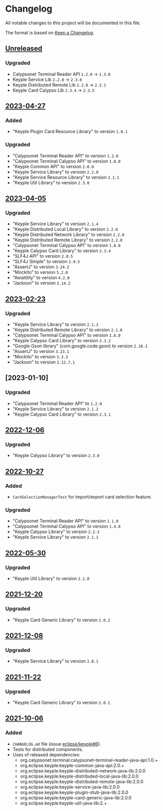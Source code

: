 # Changelog
All notable changes to this project will be documented in this file.

The format is based on [Keep a Changelog](https://keepachangelog.com/en/1.0.0/).

## [Unreleased]
### Upgraded
- Calypsonet Terminal Reader API `1.2.0` -> `1.3.0`
- Keyple Service Lib `2.2.0` -> `2.3.0`
- Keyple Distributed Remote Lib `2.2.0` -> `2.2.1`
- Keyple Card Calypso Lib `2.3.4` -> `2.3.5`

## [2023-04-27]
### Added
- "Keyple Plugin Card Resource Library" to version `1.0.1`
### Upgraded
- "Calypsonet Terminal Reader API" to version `1.2.0`
- "Calypsonet Terminal Calypso API" to version `1.8.0`
- "Keyple Common API" to version `2.0.0`
- "Keyple Service Library" to version `2.2.0`
- "Keyple Service Resource Library" to version `2.1.1`
- "Keyple Util Library" to version `2.3.0`

## [2023-04-05]
### Upgraded
- "Keyple Service Library" to version `2.1.4`
- "Keyple Distributed Local Library" to version `2.2.0`
- "Keyple Distributed Network Library" to version `2.2.0`
- "Keyple Distributed Remote Library" to version `2.2.0`
- "Calypsonet Terminal Calypso API" to version `1.8.0`
- "Keyple Calypso Card Library" to version `2.3.4`
- "SLF4J API" to version `2.0.5`
- "SLF4J Simple" to version `2.0.5`
- "AssertJ" to version `3.24.2`
- "Mockito" to version `5.2.0`
- "Awaitility" to version `4.2.0`
- "Jackson" to version `2.14.2`

## [2023-02-23]
### Upgraded
- "Keyple Service Library" to version `2.1.3`
- "Keyple Distributed Remote Library" to version `2.1.0`
- "Calypsonet Terminal Calypso API" to version `1.6.0`
- "Keyple Calypso Card Library" to version `2.3.2`
- "Google Gson library" (com.google.code.gson) to version `2.10.1`
- "AssertJ" to version `3.23.1`
- "Mockito" to version `3.3.3`
- "Jackson" to version `2.12.7.1`

## [2023-01-10]
### Upgraded
- "Calypsonet Terminal Reader API" to `1.2.0`
- "Keyple Service Library" to version `2.1.2`
- "Keyple Calypso Card Library" to version `2.3.1`

## [2022-12-06]
### Upgraded
- "Keyple Calypso Library" to version `2.3.0`

## [2022-10-27]
### Added
- `CardSelectionManagerTest` for import/export card selection feature.
### Upgraded
- "Calypsonet Terminal Reader API" to version `1.1.0`
- "Calypsonet Terminal Calypso API" to version `1.4.0`
- "Keyple Calypso Library" to version `2.2.3`
- "Keyple Service Library" to version `2.1.1`

## [2022-05-30]
### Upgraded
- "Keyple Util Library" to version `2.1.0`

## [2021-12-20]
### Upgraded
- "Keyple Card Generic Library" to version `2.0.2`

## [2021-12-08]
### Upgraded
- "Keyple Service Library" to version `2.0.1`

## [2021-11-22]
### Upgraded
- "Keyple Card Generic Library" to version `2.0.1`

## [2021-10-06]
### Added
- `CHANGELOG.md` file (issue [eclipse/keyple#6]).
- Tests for distributed components.
- Uses of released dependencies:
  - org.calypsonet.terminal:calypsonet-terminal-reader-java-api:1.0.+
  - org.eclipse.keyple:keyple-common-java-api:2.0.+
  - org.eclipse.keyple:keyple-distributed-network-java-lib:2.0.0
  - org.eclipse.keyple:keyple-distributed-local-java-lib:2.0.0
  - org.eclipse.keyple:keyple-distributed-remote-java-lib:2.0.0
  - org.eclipse.keyple:keyple-service-java-lib:2.0.0
  - org.eclipse.keyple:keyple-plugin-stub-java-lib:2.0.0
  - org.eclipse.keyple:keyple-card-generic-java-lib:2.0.0
  - org.eclipse.keyple:keyple-util-java-lib:2.+

[unreleased]: https://github.com/eclipse/keyple-integration-java-test/compare/2023-04-27...HEAD
[2023-04-27]: https://github.com/eclipse/keyple-integration-java-test/compare/2023-04-05...2023-04-27
[2023-04-05]: https://github.com/eclipse/keyple-integration-java-test/compare/2023-02-23...2023-04-05
[2023-02-23]: https://github.com/eclipse/keyple-integration-java-test/compare/2022-12-06...2023-02-23
[2022-12-06]: https://github.com/eclipse/keyple-integration-java-test/compare/2022-10-27...2022-12-06
[2022-10-27]: https://github.com/eclipse/keyple-integration-java-test/compare/2022-05-30...2022-10-27
[2022-05-30]: https://github.com/eclipse/keyple-integration-java-test/compare/2021-12-20...2022-05-30
[2021-12-20]: https://github.com/eclipse/keyple-integration-java-test/compare/2021-12-08...2021-12-20
[2021-12-08]: https://github.com/eclipse/keyple-integration-java-test/compare/2021-11-22...2021-12-08
[2021-11-22]: https://github.com/eclipse/keyple-integration-java-test/compare/2021-10-06...2021-11-22
[2021-10-06]: https://github.com/eclipse/keyple-integration-java-test/releases/tag/2021-10-06

[eclipse/keyple#6]: https://github.com/eclipse/keyple/issues/6